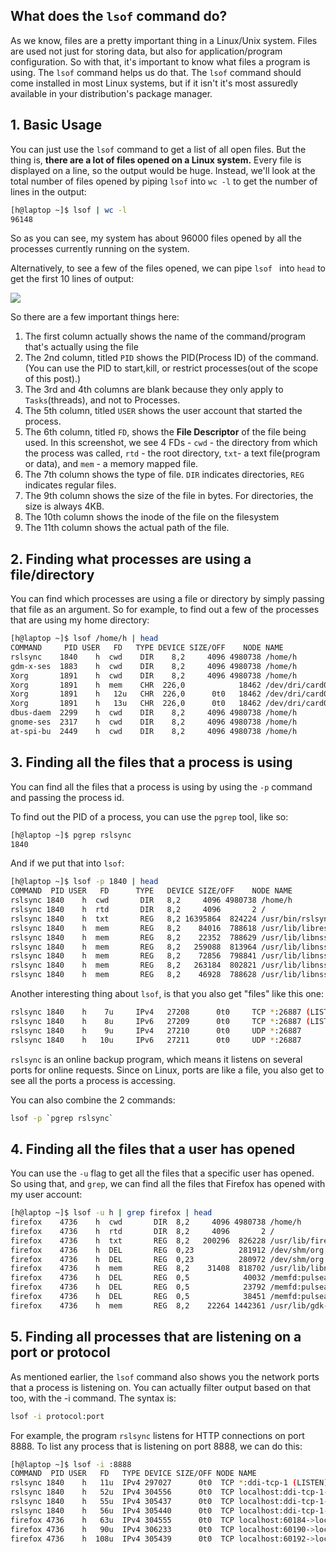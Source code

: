 ## What does the ```lsof``` command do?

As we know, files are a pretty important thing in a Linux/Unix system. Files are used not just for storing data, but also for application/program configuration. So with that, it's important to know what files a program is using. The ```lsof``` command helps us do that. The ```lsof``` command should come installed in most Linux systems, but if it isn't it's most assuredly available in your distribution's package manager.

## 1. Basic Usage

You can just use the ```lsof``` command to get a list of all open files. But the thing is, **there are a lot of files opened on a Linux system.** Every file is displayed on a line, so the output would be huge. Instead, we'll look at the total number of files opened by piping ```lsof``` into ```wc -l``` to get the number of lines in the output:

```bash
[h@laptop ~]$ lsof | wc -l
96148
```

So as you can see, my system has about 96000 files opened by all the processes currently running on the system. 

Alternatively, to see a few of the files opened, we can pipe ```lsof ``` into ```head``` to get the first 10 lines of output:

![](https://s14.postimg.org/slj1sgepd/lsof1.png)


So there are a few important things here: 

1. The first column actually shows the name of the command/program that's actually using the file
2. The 2nd column, titled ```PID``` shows the PID(Process ID) of the command. (You can use the PID to start,kill, or restrict processes(out of the scope of this post).)
3. The 3rd and 4th columns are blank because they only apply to ```Tasks```(threads), and not to Processes.
4. The 5th column, titled ```USER``` shows the user account that started the process.
5. The 6th column, titled ```FD```, shows the **File Descriptor** of the file being used. In this screenshot, we see 4 FDs - ```cwd``` - the directory from which the process was called, ```rtd``` - the root directory, ```txt```- a text file(program or data), and ```mem``` -  a memory mapped file.
6. The 7th column shows the type of file. ```DIR``` indicates directories, ```REG``` indicates regular files. 
7. The 9th column shows the size of the file in bytes. For directories, the size is always 4KB.
8. The 10th column shows the inode of the file on the filesystem
9. The 11th column shows the actual path of the file. 



## 2. Finding what processes are using a file/directory 

You can find which processes are using a file or directory by simply passing that file as an argument. So for example, to find out a few of the processes that are using my home directory:

```bash
[h@laptop ~]$ lsof /home/h | head
COMMAND     PID USER   FD   TYPE DEVICE SIZE/OFF    NODE NAME
rslsync    1840    h  cwd    DIR    8,2     4096 4980738 /home/h
gdm-x-ses  1883    h  cwd    DIR    8,2     4096 4980738 /home/h
Xorg       1891    h  cwd    DIR    8,2     4096 4980738 /home/h
Xorg       1891    h  mem    CHR  226,0            18462 /dev/dri/card0
Xorg       1891    h   12u   CHR  226,0      0t0   18462 /dev/dri/card0
Xorg       1891    h   13u   CHR  226,0      0t0   18462 /dev/dri/card0
dbus-daem  2299    h  cwd    DIR    8,2     4096 4980738 /home/h
gnome-ses  2317    h  cwd    DIR    8,2     4096 4980738 /home/h
at-spi-bu  2449    h  cwd    DIR    8,2     4096 4980738 /home/h
```

## 3. Finding all the files that a process is using

You can find all the files that a process is using by using the ```-p``` command and passing the process id. 

To find out the PID of a process, you can use the ```pgrep``` tool, like so:

```bash
[h@laptop ~]$ pgrep rslsync
1840
```

And if we put that into ```lsof```:

```bash
[h@laptop ~]$ lsof -p 1840 | head
COMMAND  PID USER   FD      TYPE   DEVICE SIZE/OFF    NODE NAME
rslsync 1840    h  cwd       DIR   8,2     4096 4980738 /home/h
rslsync 1840    h  rtd       DIR   8,2     4096       2 /
rslsync 1840    h  txt       REG   8,2 16395864  824224 /usr/bin/rslsync
rslsync 1840    h  mem       REG   8,2    84016  788618 /usr/lib/libresolv-2.26.so
rslsync 1840    h  mem       REG   8,2    22352  788629 /usr/lib/libnss_dns-2.26.so
rslsync 1840    h  mem       REG   8,2   259088  813964 /usr/lib/libnss_resolve.so.2
rslsync 1840    h  mem       REG   8,2    72856  798841 /usr/lib/libnss_myhostname.so.2
rslsync 1840    h  mem       REG   8,2   263184  802821 /usr/lib/libnss_mymachines.so.2
rslsync 1840    h  mem       REG   8,2    46928  788628 /usr/lib/libnss_files-2.26.so

```

Another interesting thing about ```lsof```, is that you also get "files" like this one:

```bash
rslsync 1840    h    7u     IPv4   27208      0t0     TCP *:26887 (LISTEN)
rslsync 1840    h    8u     IPv6   27209      0t0     TCP *:26887 (LISTEN)
rslsync 1840    h    9u     IPv4   27210      0t0     UDP *:26887 
rslsync 1840    h   10u     IPv6   27211      0t0     UDP *:26887 
```

```rslsync``` is an online backup program, which means it listens on several ports for online requests. Since on Linux, ports are like a file, you also get to see all the ports a process is accessing. 

You can also combine the 2 commands:

```bash
lsof -p `pgrep rslsync`
```

## 4. Finding all the files that a user has opened

You can use the ```-u``` flag to get all the files that a specific user has opened. So using that, and ```grep```, we can find all the files that Firefox has opened with my user account:

```bash
[h@laptop ~]$ lsof -u h | grep firefox | head
firefox    4736    h  cwd       DIR  8,2     4096 4980738 /home/h
firefox    4736    h  rtd       DIR  8,2     4096       2 /
firefox    4736    h  txt       REG  8,2   200296  826228 /usr/lib/firefox/firefox
firefox    4736    h  DEL       REG  0,23          281912 /dev/shm/org.chromium.7bIgxD
firefox    4736    h  DEL       REG  0,23          280972 /dev/shm/org.chromium.rxfnUc
firefox    4736    h  mem       REG  8,2    31408  818702 /usr/lib/libnotify.so.4.0.0
firefox    4736    h  DEL       REG  0,5            40032 /memfd:pulseaudio
firefox    4736    h  DEL       REG  0,5            23792 /memfd:pulseaudio
firefox    4736    h  DEL       REG  0,5            38451 /memfd:pulseaudio
firefox    4736    h  mem       REG  8,2    22264 1442361 /usr/lib/gdk-pixbuf-2.0/2.10.0/loaders/libpixbufloader-jpeg.so
```



## 5. Finding all processes that are listening on a port or protocol

As mentioned earlier, the ```lsof``` command also shows you the network ports that a process is listening on. You can actually filter output based on that too, with the -i command. The syntax is:

```bash
lsof -i protocol:port
```

For example, the program ```rslsync``` listens for HTTP connections on port 8888. To list any process that is listening on port 8888, we can do this:

```bash
[h@laptop ~]$ lsof -i :8888
COMMAND  PID USER   FD   TYPE DEVICE SIZE/OFF NODE NAME
rslsync 1840    h   11u  IPv4 297027  	  0t0  TCP *:ddi-tcp-1 (LISTEN)
rslsync 1840    h   52u  IPv4 304556      0t0  TCP localhost:ddi-tcp-1->localhost:60184 (ESTABLISHED)
rslsync 1840    h   55u  IPv4 305437      0t0  TCP localhost:ddi-tcp-1->localhost:60190 (ESTABLISHED)
rslsync 1840    h   56u  IPv4 305440      0t0  TCP localhost:ddi-tcp-1->localhost:60192 (ESTABLISHED)
firefox 4736    h   63u  IPv4 304555      0t0  TCP localhost:60184->localhost:ddi-tcp-1 (ESTABLISHED)
firefox 4736    h   90u  IPv4 306233      0t0  TCP localhost:60190->localhost:ddi-tcp-1 (ESTABLISHED)
firefox 4736    h  108u  IPv4 305439      0t0  TCP localhost:60192->localhost:ddi-tcp-1 (ESTABLISHED)

```